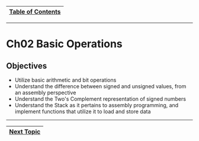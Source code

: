 |[Table of Contents](/00-Table-of-Contents.md)|
|---|

---

# Ch02 Basic Operations

## Objectives
* Utilize basic arithmetic and bit operations
* Understand the difference between signed and unsigned values, from an assembly perspective
* Understand the Two's Complement representation of signed numbers
* Understand the Stack as it pertains to assembly programming, and implement functions that utilize it to load and store data

---

|[Next Topic](/03_ASM_Basic_Operations/01_Arithmetic_Instructions.md)
|---|
